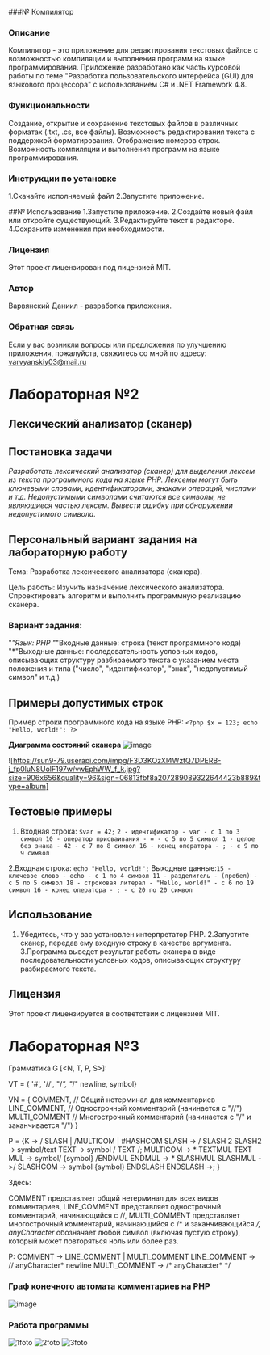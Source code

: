 ###№ Компилятор

### Описание
Компилятор - это приложение для редактирования текстовых файлов с возможностью компиляции и выполнения программ на языке программирования. Приложение разработано как часть курсовой работы по теме "Разработка пользовательского интерфейса (GUI) для языкового процессора" с использованием C# и .NET Framework 4.8.

### Функциональности
Создание, открытие и сохранение текстовых файлов в различных форматах (.txt, .cs, все файлы).
Возможность редактирования текста с поддержкой форматирования.
Отображение номеров строк.
Возможность компиляции и выполнения программ на языке программирования.

### Инструкции по установке
1.Скачайте исполняемый файл
2.Запустите приложение.

##№ Использование
1.Запустите приложение.
2.Создайте новый файл или откройте существующий.
3.Редактируйте текст в редакторе.
4.Сохраните изменения при необходимости.

### Лицензия
Этот проект лицензирован под лицензией MIT.

### Автор
Варвянский Даниил  - разработка приложения.

### Обратная связь
Если у вас возникли вопросы или предложения по улучшению приложения, пожалуйста, свяжитесь со мной по адресу: varvyanskiy03@mail.ru


# Лабораторная №2
## **Лексический анализатор (сканер)**
## **Постановка задачи**
*Разработать лексический анализатор (сканер) для выделения лексем из текста программного кода на языке PHP. Лексемы могут быть ключевыми словами, идентификаторами, знаками операций, числами и т.д. Недопустимыми символами считаются все символы, не являющиеся частью лексем. Вывести ошибку при обнаружении недопустимого символа.*

## **Персональный вариант задания на лабораторную работу**
Тема: Разработка лексического анализатора (сканера).

Цель работы: Изучить назначение лексического анализатора. Спроектировать алгоритм и выполнить программную реализацию сканера.

### **Вариант задания:**
"*"Язык: PHP
"*"Входные данные: строка (текст программного кода)
"*"Выходные данные: последовательность условных кодов, описывающих структуру разбираемого текста с указанием места положения и типа ("число", "идентификатор", "знак", "недопустимый символ" и т.д.)
## **Примеры допустимых строк**
Пример строки программного кода на языке PHP:
`<?php
    $x = 123;
    echo "Hello, world!";
?>`


**Диаграмма состояний сканера**
![image](https://github.com/M23Nono/kompilator1/assets/34939868/516782f0-d96a-4d6b-b7c2-058e71b99412)

![https://sun9-79.userapi.com/impg/F3D3KOzXl4WztQ7DPERB-j_fp0luN8UolF197w/vwEphWW_f_k.jpg?size=906x656&quality=96&sign=06813fbf8a207289089322644423b889&type=album]
## **Тестовые примеры**
1. Входная строка: `$var = 42;`
`2 - идентификатор - var - с 1 по 3 символ
10 - оператор присваивания - = - с 5 по 5 символ
1 - целое без знака - 42 - с 7 по 8 символ
16 - конец оператора - ; - с 9 по 9 символ`

2.Входная строка: `echo "Hello, world!";`
Выходные данные:`15 - ключевое слово - echo - с 1 по 4 символ
11 - разделитель - (пробел) - с 5 по 5 символ
18 - строковая литерал - "Hello, world!" - с 6 по 19 символ
16 - конец оператора - ; - с 20 по 20 символ`

## **Использование**
1. Убедитесь, что у вас установлен интерпретатор PHP.
2.Запустите сканер, передав ему входную строку в качестве аргумента.
3.Программа выведет результат работы сканера в виде последовательности условных кодов, описывающих структуру разбираемого текста.
## **Лицензия**
Этот проект лицензируется в соответствии с лицензией MIT.


# Лабораторная №3 
Грамматика 
G [<N, T, P, S>]:

VT = { '#', '//', "/*", "*/" newline, symbol}

VN = {
COMMENT, // Общий нетерминал для комментариев
LINE_COMMENT, // Однострочный комментарий (начинается с "//")
MULTI_COMMENT // Многострочный комментарий (начинается с "/" и заканчивается "/")
}

P = {K -> / SLASH | /MULTICOM | #HASHCOM
SLASH -> / SLASH 2
SLASH2 -> symbol/text
TEXT -> symbol / TEXT /;
MULTICOM -> * TEXTMUL
TEXT MUL -> symbol/ {symbol} /ENDMUL
ENDMUL -> * SLASHMUL
SLASHMUL ->/
SLASHCOM -> symbol {symbol} ENDSLASH
ENDSLASH ->;
}

Здесь:

COMMENT представляет общий нетерминал для всех видов комментариев,
LINE_COMMENT представляет однострочный комментарий, начинающийся с //,
MULTI_COMMENT представляет многострочный комментарий, начинающийся с /* и заканчивающийся */,
anyCharacter* обозначает любой символ (включая пустую строку), который может повторяться ноль или более раз.

P:
COMMENT -> LINE_COMMENT | MULTI_COMMENT
LINE_COMMENT -> // anyCharacter* newline
MULTI_COMMENT -> /* anyCharacter* */
### Граф конечного автомата комментариев на PHP
![image](https://github.com/M23Nono/kompilator1/assets/34939868/d833ad82-bcf7-4d21-9698-c230a2d798ff)

### Работа программы 
![1foto](https://github.com/M23Nono/kompilator1/assets/34939868/c58415cd-58ca-49cd-93f3-5ef5d9da56b2)
![2foto](https://github.com/M23Nono/kompilator1/assets/34939868/ad86da3d-7d37-45d5-9ff6-d5cca25468ec)
![3foto](https://github.com/M23Nono/kompilator1/assets/34939868/b22a7288-3ed0-42f6-921d-ac048c0f108b)








